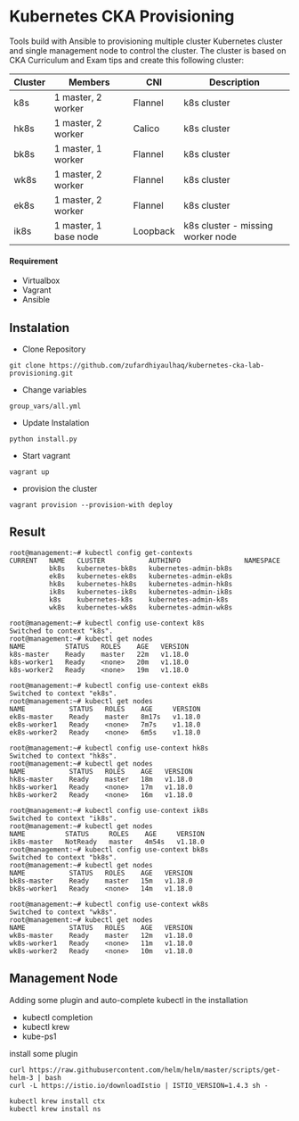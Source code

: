 # Kubernetes CKA Provisioning
Tools build with Ansible to provisioning multiple cluster Kubernetes cluster and single management node to control the cluster. The cluster is based on CKA Curriculum and Exam tips and create this following cluster:

| Cluster | Members | CNI      | Description |
|---------|---------|----------|-------------|
| k8s     | 1 master, 2 worker        | Flannel  | k8s cluster            |
| hk8s    | 1 master, 2 worker        | Calico   | k8s cluster            |
| bk8s    | 1 master, 1 worker        | Flannel  | k8s cluster            |
| wk8s    | 1 master, 2 worker        | Flannel  | k8s cluster            |
| ek8s    | 1 master, 2 worker        | Flannel  | k8s cluster            |
| ik8s    | 1 master, 1 base node        | Loopback | k8s cluster - missing worker node            |

#### Requirement
- Virtualbox
- Vagrant
- Ansible

## Instalation
- Clone Repository
```
git clone https://github.com/zufardhiyaulhaq/kubernetes-cka-lab-provisioning.git
```
- Change variables
```
group_vars/all.yml
```
- Update Instalation
```
python install.py
```
- Start vagrant
```
vagrant up
```
- provision the cluster
```
vagrant provision --provision-with deploy
```

## Result
```
root@management:~# kubectl config get-contexts
CURRENT   NAME   CLUSTER           AUTHINFO                NAMESPACE
          bk8s   kubernetes-bk8s   kubernetes-admin-bk8s
          ek8s   kubernetes-ek8s   kubernetes-admin-ek8s
          hk8s   kubernetes-hk8s   kubernetes-admin-hk8s
          ik8s   kubernetes-ik8s   kubernetes-admin-ik8s
          k8s    kubernetes-k8s    kubernetes-admin-k8s
          wk8s   kubernetes-wk8s   kubernetes-admin-wk8s
          
root@management:~# kubectl config use-context k8s
Switched to context "k8s".
root@management:~# kubectl get nodes
NAME          STATUS   ROLES    AGE   VERSION
k8s-master    Ready    master   22m   v1.18.0
k8s-worker1   Ready    <none>   20m   v1.18.0
k8s-worker2   Ready    <none>   19m   v1.18.0

root@management:~# kubectl config use-context ek8s
Switched to context "ek8s".
root@management:~# kubectl get nodes
NAME           STATUS   ROLES    AGE     VERSION
ek8s-master    Ready    master   8m17s   v1.18.0
ek8s-worker1   Ready    <none>   7m7s    v1.18.0
ek8s-worker2   Ready    <none>   6m5s    v1.18.0

root@management:~# kubectl config use-context hk8s
Switched to context "hk8s".
root@management:~# kubectl get nodes
NAME           STATUS   ROLES    AGE   VERSION
hk8s-master    Ready    master   18m   v1.18.0
hk8s-worker1   Ready    <none>   17m   v1.18.0
hk8s-worker2   Ready    <none>   16m   v1.18.0

root@management:~# kubectl config use-context ik8s
Switched to context "ik8s".
root@management:~# kubectl get nodes
NAME          STATUS     ROLES    AGE     VERSION
ik8s-master   NotReady   master   4m54s   v1.18.0
root@management:~# kubectl config use-context bk8s
Switched to context "bk8s".
root@management:~# kubectl get nodes
NAME           STATUS   ROLES    AGE   VERSION
bk8s-master    Ready    master   15m   v1.18.0
bk8s-worker1   Ready    <none>   14m   v1.18.0

root@management:~# kubectl config use-context wk8s
Switched to context "wk8s".
root@management:~# kubectl get nodes
NAME           STATUS   ROLES    AGE   VERSION
wk8s-master    Ready    master   12m   v1.18.0
wk8s-worker1   Ready    <none>   11m   v1.18.0
wk8s-worker2   Ready    <none>   10m   v1.18.0
```

## Management Node
Adding some plugin and auto-complete kubectl in the installation
- kubectl completion
- kubectl krew
- kube-ps1

install some plugin
```
curl https://raw.githubusercontent.com/helm/helm/master/scripts/get-helm-3 | bash
curl -L https://istio.io/downloadIstio | ISTIO_VERSION=1.4.3 sh -

kubectl krew install ctx
kubectl krew install ns
```

